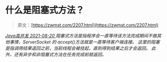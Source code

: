 <!--yml
category: 未分类
date: 0001-01-01 00:00:00
-->

# 什么是阻塞式方法？

> 原文：[https://zwmst.com/2207.html](https://zwmst.com/2207.html)

   [ *Java高并发* ](https://zwmst.com/java%e9%ab%98%e5%b9%b6%e5%8f%91)*[ <time datetime="2021-08-20T09:40:50+08:00"> 2021-08-20 </time> ](https://zwmst.com/2207.html)  阻塞式方法是指程序会一直等待该方法完成期间不做其他事情，ServerSocket 的 accept()方法就是一直等待客户端连接。
这里的阻塞是指调用结果返回之前，当前线程会被挂起，直到得到结果之后才会返回。 此外，还有异步和非阻塞式方法在任务完成前就返回。*